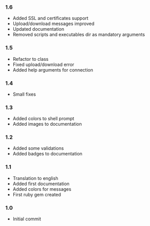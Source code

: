 ### 1.6
 - Added SSL and certificates support
 - Upload/download messages improved
 - Updated documentation
 - Removed scripts and executables dir as mandatory arguments 

### 1.5
 - Refactor to class
 - Fixed upload/download error
 - Added help arguments for connection

### 1.4
 - Small fixes

### 1.3
 - Added colors to shell prompt
 - Added images to documentation

### 1.2
 - Added some validations
 - Added badges to documentation

### 1.1
 - Translation to english
 - Added first documentation
 - Added colors for messages
 - First ruby gem created

### 1.0
 - Initial commit
